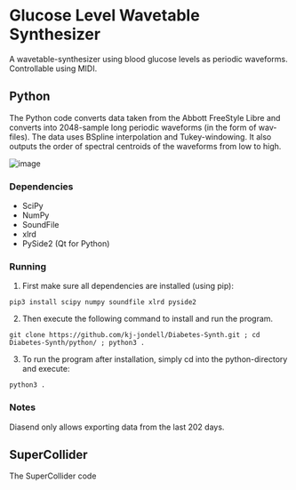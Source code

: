 # Glucose Level Wavetable Synthesizer
A wavetable-synthesizer using blood glucose levels as periodic waveforms. Controllable using MIDI.

## Python
The Python code converts data taken from the Abbott FreeStyle Libre and converts into 2048-sample long periodic waveforms (in the form of wav-files). The data uses BSpline interpolation and Tukey-windowing. It also outputs the order of spectral centroids of the waveforms from low to high.

![image](https://user-images.githubusercontent.com/30523857/84592134-968baf00-ae43-11ea-9e0a-e377a076c4a4.png)

### Dependencies
* SciPy
* NumPy
* SoundFile
* xlrd
* PySide2 (Qt for Python)

### Running
1. First make sure all dependencies are installed (using pip):
```
pip3 install scipy numpy soundfile xlrd pyside2
```
2. Then execute the following command to install and run the program. 
```
git clone https://github.com/kj-jondell/Diabetes-Synth.git ; cd Diabetes-Synth/python/ ; python3 .
```
3. To run the program after installation, simply cd into the python-directory and execute:
```
python3 .
```
<!-- ### Release page -->

### Notes
Diasend only allows exporting data from the last 202 days.

## SuperCollider
The SuperCollider code 

